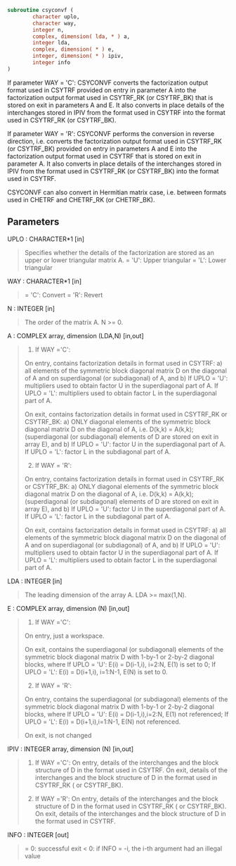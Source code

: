 ```fortran
subroutine csyconvf (
        character uplo,
        character way,
        integer n,
        complex, dimension( lda, * ) a,
        integer lda,
        complex, dimension( * ) e,
        integer, dimension( * ) ipiv,
        integer info
)
```

If parameter WAY = 'C':
CSYCONVF converts the factorization output format used in
CSYTRF provided on entry in parameter A into the factorization
output format used in CSYTRF_RK (or CSYTRF_BK) that is stored
on exit in parameters A and E. It also converts in place details of
the interchanges stored in IPIV from the format used in CSYTRF into
the format used in CSYTRF_RK (or CSYTRF_BK).

If parameter WAY = 'R':
CSYCONVF performs the conversion in reverse direction, i.e.
converts the factorization output format used in CSYTRF_RK
(or CSYTRF_BK) provided on entry in parameters A and E into
the factorization output format used in CSYTRF that is stored
on exit in parameter A. It also converts in place details of
the interchanges stored in IPIV from the format used in CSYTRF_RK
(or CSYTRF_BK) into the format used in CSYTRF.

CSYCONVF can also convert in Hermitian matrix case, i.e. between
formats used in CHETRF and CHETRF_RK (or CHETRF_BK).

## Parameters
UPLO : CHARACTER\*1 [in]
> Specifies whether the details of the factorization are
> stored as an upper or lower triangular matrix A.
> = 'U':  Upper triangular
> = 'L':  Lower triangular

WAY : CHARACTER\*1 [in]
> = 'C': Convert
> = 'R': Revert

N : INTEGER [in]
> The order of the matrix A.  N >= 0.

A : COMPLEX array, dimension (LDA,N) [in,out]
> 
> 1) If WAY ='C':
> 
> On entry, contains factorization details in format used in
> CSYTRF:
> a) all elements of the symmetric block diagonal
> matrix D on the diagonal of A and on superdiagonal
> (or subdiagonal) of A, and
> b) If UPLO = 'U': multipliers used to obtain factor U
> in the superdiagonal part of A.
> If UPLO = 'L': multipliers used to obtain factor L
> in the superdiagonal part of A.
> 
> On exit, contains factorization details in format used in
> CSYTRF_RK or CSYTRF_BK:
> a) ONLY diagonal elements of the symmetric block diagonal
> matrix D on the diagonal of A, i.e. D(k,k) = A(k,k);
> (superdiagonal (or subdiagonal) elements of D
> are stored on exit in array E), and
> b) If UPLO = 'U': factor U in the superdiagonal part of A.
> If UPLO = 'L': factor L in the subdiagonal part of A.
> 
> 2) If WAY = 'R':
> 
> On entry, contains factorization details in format used in
> CSYTRF_RK or CSYTRF_BK:
> a) ONLY diagonal elements of the symmetric block diagonal
> matrix D on the diagonal of A, i.e. D(k,k) = A(k,k);
> (superdiagonal (or subdiagonal) elements of D
> are stored on exit in array E), and
> b) If UPLO = 'U': factor U in the superdiagonal part of A.
> If UPLO = 'L': factor L in the subdiagonal part of A.
> 
> On exit, contains factorization details in format used in
> CSYTRF:
> a) all elements of the symmetric block diagonal
> matrix D on the diagonal of A and on superdiagonal
> (or subdiagonal) of A, and
> b) If UPLO = 'U': multipliers used to obtain factor U
> in the superdiagonal part of A.
> If UPLO = 'L': multipliers used to obtain factor L
> in the superdiagonal part of A.

LDA : INTEGER [in]
> The leading dimension of the array A.  LDA >= max(1,N).

E : COMPLEX array, dimension (N) [in,out]
> 
> 1) If WAY ='C':
> 
> On entry, just a workspace.
> 
> On exit, contains the superdiagonal (or subdiagonal)
> elements of the symmetric block diagonal matrix D
> with 1-by-1 or 2-by-2 diagonal blocks, where
> If UPLO = 'U': E(i) = D(i-1,i), i=2:N, E(1) is set to 0;
> If UPLO = 'L': E(i) = D(i+1,i), i=1:N-1, E(N) is set to 0.
> 
> 2) If WAY = 'R':
> 
> On entry, contains the superdiagonal (or subdiagonal)
> elements of the symmetric block diagonal matrix D
> with 1-by-1 or 2-by-2 diagonal blocks, where
> If UPLO = 'U': E(i) = D(i-1,i),i=2:N, E(1) not referenced;
> If UPLO = 'L': E(i) = D(i+1,i),i=1:N-1, E(N) not referenced.
> 
> On exit, is not changed

IPIV : INTEGER array, dimension (N) [in,out]
> 
> 1) If WAY ='C':
> On entry, details of the interchanges and the block
> structure of D in the format used in CSYTRF.
> On exit, details of the interchanges and the block
> structure of D in the format used in CSYTRF_RK
> ( or CSYTRF_BK).
> 
> 1) If WAY ='R':
> On entry, details of the interchanges and the block
> structure of D in the format used in CSYTRF_RK
> ( or CSYTRF_BK).
> On exit, details of the interchanges and the block
> structure of D in the format used in CSYTRF.

INFO : INTEGER [out]
> = 0:  successful exit
> < 0:  if INFO = -i, the i-th argument had an illegal value
